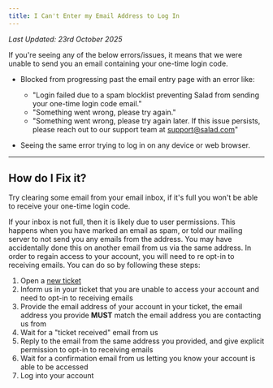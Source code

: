 ```yaml
---
title: I Can't Enter my Email Address to Log In
---
```


_Last Updated: 23rd October 2025_

If you're seeing any of the below errors/issues, it means that we were unable to send you an email containing your
one-time login code.

- Blocked from progressing past the email entry page with an error like:
  - "Login failed due to a spam blocklist preventing Salad from sending your one-time login code email."
  - "Something went wrong, please try again."
  - "Something went wrong, please try again later. If this issue persists, please reach out to our support team at
    support@salad.com"

- Seeing the same error trying to log in on any device or web browser.

---

## How do I Fix it?

Try clearing some email from your email inbox, if it's full you won't be able to receive your one-time login code.

If your inbox is not full, then it is likely due to user permissions. This happens when you have marked an email as
spam, or told our mailing server to not send you any emails from the address. You may have accidentally done this on
another email from us via the same address. In order to regain access to your account, you will need to re opt-in to
receiving emails. You can do so by following these steps:

1. Open a [new ticket](/docs/guides/your-pc/216-how-to-create-a-support-ticket)
2. Inform us in your ticket that you are unable to access your account and need to opt-in to receiving emails
3. Provide the email address of your account in your ticket, the email address you provide **MUST** match the email
   address you are contacting us from
4. Wait for a "ticket received" email from us
5. Reply to the email from the same address you provided, and give explicit permission to opt-in to receiving emails
6. Wait for a confirmation email from us letting you know your account is able to be accessed
7. Log into your account
